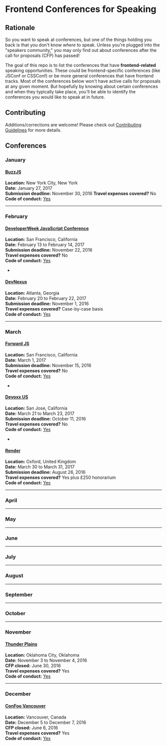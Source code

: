 # Frontend Conferences for Speaking

## Rationale

So you want to speak at conferences, but one of the things holding you back is that you don't know _where_ to speak. Unless you're plugged into the "speakers community," you may only find out about conferences after the call for proposals (CFP) has passed!

The goal of this repo is to list the conferences that have **frontend-related** speaking opportunities. These could be frontend-specific conferences (like JSConf or CSSConf) or be more general conferences that have frontend tracks. Most of the conferences below won't have active calls for proposals at any given moment. But hopefully by knowing about certain conferences and when they typically take place, you'll be able to identify the conferences you would like to speak at in future.

## Contributing

Additions/corrections are welcome! Please check out [Contributing Guidelines](CONTRIBUTING.md) for more details.

## Conferences

### January

#### [BuzzJS](http://buzzjs.com/)
**Location:** New York City, New York  
**Date:** January 27, 2017  
**Submission deadline:** November 30, 2016
**Travel expenses covered?** No  
**Code of conduct:** [Yes](http://confcodeofconduct.com/)  

-----

### February

#### [DeveloperWeek JavaScript Conference](http://www.developerweek.com/javascript-conference/)
**Location:** San Francisco, California  
**Date:** February 13 to February 14, 2017  
**Submission deadline:** November 22, 2016  
**Travel expenses covered?** No  
**Code of conduct:** [Yes](http://confcodeofconduct.com/)  

-

#### [DevNexus](https://devnexus.com/)
**Location:** Atlanta, Georgia  
**Date:** February 20 to February 22, 2017  
**Submission deadline:** November 1, 2016  
**Travel expenses covered?** Case-by-case basis  
**Code of conduct:** [Yes](https://devnexus.com/s/code-of-conduct)  

-----

### March

#### [Forward JS](https://forwardjs.com/)
**Location:** San Francisco, California  
**Date:** March 1, 2017  
**Submission deadline:** November 15, 2016  
**Travel expenses covered?** No  
**Code of conduct:** [Yes](http://confcodeofconduct.com)  

-

#### [Devoxx US](http://devoxx.us/)
**Location:** San Jose, California  
**Date:** March 21 to March 23, 2017  
**Submission deadline:** October 11, 2016  
**Travel expenses covered?** No  
**Code of conduct:** [Yes](https://devoxx.us/codeofconduct/)  

-

#### [Render](http://render-conf.com/)
**Location:** Oxford, United Kingdom  
**Date:** March 30 to March 31, 2017  
**Submission deadline:** August 26, 2016  
**Travel expenses covered?** Yes plus £250 honorarium  
**Code of conduct:** [Yes](http://2016.render-conf.com/code-of-conduct)  

-----

### April

-----

### May

-----

### June

-----

### July

-----

### August

-----

### September

-----

### October

-----

### November

#### [Thunder Plains](http://thunderplainsconf.com/)
**Location:** Oklahoma City, Oklahoma  
**Date:** November 3 to November 4, 2016  
**CFP closed:** June 30, 2016  
**Travel expenses covered?** Yes  
**Code of conduct:** [Yes](https://github.com/techlahoma/CodeOfConduct/wiki/Techlahoma-Code-ofConduct)  

-----

### December

#### [ConFoo Vancouver](https://confoo.ca/en/yvr2016/)
**Location:** Vancouver, Canada  
**Date:** December 5 to December 7, 2016  
**CFP closed:** June 6, 2016  
**Travel expenses covered?** Yes  
**Code of conduct:** [Yes](https:/confoo.ca/en/code-of-conduct)  

